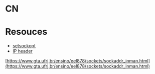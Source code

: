 # CN

 # Resouces
 - [setsockopt](https://linux.die.net/man/3/setsockopt)
 - [IP header](https://programmersought.com/article/67385094459/)

[https://www.gta.ufrj.br/ensino/eel878/sockets/sockaddr_inman.html](https://www.gta.ufrj.br/ensino/eel878/sockets/sockaddr_inman.html)
